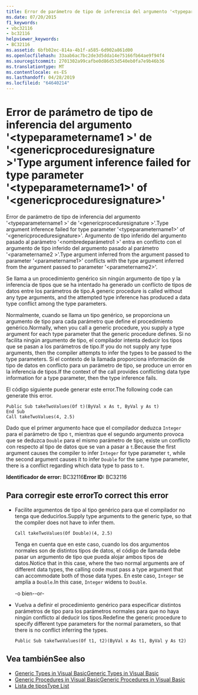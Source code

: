 ```yaml
---
title: Error de parámetro de tipo de inferencia del argumento '<typeparametername1>'de'<genericproceduresignature>'
ms.date: 07/20/2015
f1_keywords:
- vbc32116
- bc32116
helpviewer_keywords:
- BC32116
ms.assetid: 6bfb02ec-814a-4b1f-a585-6d902a861d00
ms.openlocfilehash: 33aab6ac7bc2de3d5dda14e75166fb64ae9f94f4
ms.sourcegitcommit: 2701302a99cafbe0d86d53d540eb0fa7e9b46b36
ms.translationtype: MT
ms.contentlocale: es-ES
ms.lasthandoff: 04/28/2019
ms.locfileid: "64640214"
---
```

# <a name="type-argument-inference-failed-for-type-parameter-typeparametername1-of-genericproceduresignature"></a><span data-ttu-id="fc5f6-102">Error de parámetro de tipo de inferencia del argumento '\<typeparametername1 >' de '\<genericproceduresignature >'</span><span class="sxs-lookup"><span data-stu-id="fc5f6-102">Type argument inference failed for type parameter '\<typeparametername1>' of '\<genericproceduresignature>'</span></span>
<span data-ttu-id="fc5f6-103">Error de parámetro de tipo de inferencia del argumento '\<typeparametername1 >' de '\<genericproceduresignature >'.</span><span class="sxs-lookup"><span data-stu-id="fc5f6-103">Type argument inference failed for type parameter '\<typeparametername1>' of '\<genericproceduresignature>'.</span></span> <span data-ttu-id="fc5f6-104">Argumento de tipo inferido del argumento pasado al parámetro '\<nombredeparámetro1 >' entra en conflicto con el argumento de tipo inferido del argumento pasado al parámetro '\<parametername2 >'.</span><span class="sxs-lookup"><span data-stu-id="fc5f6-104">Type argument inferred from the argument passed to parameter '\<parametername1>' conflicts with the type argument inferred from the argument passed to parameter '\<parametername2>'.</span></span>  
  
 <span data-ttu-id="fc5f6-105">Se llama a un procedimiento genérico sin ningún argumento de tipo y la inferencia de tipos que se ha intentado ha generado un conflicto de tipos de datos entre los parámetros de tipo.</span><span class="sxs-lookup"><span data-stu-id="fc5f6-105">A generic procedure is called without any type arguments, and the attempted type inference has produced a data type conflict among the type parameters.</span></span>  
  
 <span data-ttu-id="fc5f6-106">Normalmente, cuando se llama un tipo genérico, se proporciona un argumento de tipo para cada parámetro que define el procedimiento genérico.</span><span class="sxs-lookup"><span data-stu-id="fc5f6-106">Normally, when you call a generic procedure, you supply a type argument for each type parameter that the generic procedure defines.</span></span> <span data-ttu-id="fc5f6-107">Si no facilita ningún argumento de tipo, el compilador intenta deducir los tipos que se pasan a los parámetros de tipo.</span><span class="sxs-lookup"><span data-stu-id="fc5f6-107">If you do not supply any type arguments, then the compiler attempts to infer the types to be passed to the type parameters.</span></span> <span data-ttu-id="fc5f6-108">Si el contexto de la llamada proporciona información de tipo de datos en conflicto para un parámetro de tipo, se produce un error en la inferencia de tipos.</span><span class="sxs-lookup"><span data-stu-id="fc5f6-108">If the context of the call provides conflicting data type information for a type parameter, then the type inference fails.</span></span>  
  
 <span data-ttu-id="fc5f6-109">El código siguiente puede generar este error.</span><span class="sxs-lookup"><span data-stu-id="fc5f6-109">The following code can generate this error.</span></span>  
  
```  
Public Sub takeTwoValues(Of t)(ByVal x As t, ByVal y As t)  
End Sub  
Call takeTwoValues(4, 2.5)  
```  
  
 <span data-ttu-id="fc5f6-110">Dado que el primer argumento hace que el compilador deduzca `Integer` para el parámetro de tipo `t`, mientras que el segundo argumento provoca que se deduzca `Double` para el mismo parámetro de tipo, existe un conflicto con respecto al tipo de datos que se van a pasar a `t`.</span><span class="sxs-lookup"><span data-stu-id="fc5f6-110">Because the first argument causes the compiler to infer `Integer` for type parameter `t`, while the second argument causes it to infer `Double` for the same type parameter, there is a conflict regarding which data type to pass to `t`.</span></span>  
  
 <span data-ttu-id="fc5f6-111">**Identificador de error:** BC32116</span><span class="sxs-lookup"><span data-stu-id="fc5f6-111">**Error ID:** BC32116</span></span>  
  
## <a name="to-correct-this-error"></a><span data-ttu-id="fc5f6-112">Para corregir este error</span><span class="sxs-lookup"><span data-stu-id="fc5f6-112">To correct this error</span></span>  
  
- <span data-ttu-id="fc5f6-113">Facilite argumentos de tipo al tipo genérico para que el compilador no tenga que deducirlos.</span><span class="sxs-lookup"><span data-stu-id="fc5f6-113">Supply type arguments to the generic type, so that the compiler does not have to infer them.</span></span>  
  
    ```  
    Call takeTwoValues(Of Double)(4, 2.5)  
    ```  
  
     <span data-ttu-id="fc5f6-114">Tenga en cuenta que en este caso, cuando los dos argumentos normales son de distintos tipos de datos, el código de llamada debe pasar un argumento de tipo que pueda alojar ambos tipos de datos.</span><span class="sxs-lookup"><span data-stu-id="fc5f6-114">Notice that in this case, where the two normal arguments are of different data types, the calling code must pass a type argument that can accommodate both of those data types.</span></span> <span data-ttu-id="fc5f6-115">En este caso, `Integer` se amplía a `Double`.</span><span class="sxs-lookup"><span data-stu-id="fc5f6-115">In this case, `Integer` widens to `Double`.</span></span>  
  
     <span data-ttu-id="fc5f6-116">-o bien-</span><span class="sxs-lookup"><span data-stu-id="fc5f6-116">-or-</span></span>  
  
- <span data-ttu-id="fc5f6-117">Vuelva a definir el procedimiento genérico para especificar distintos parámetros de tipo para los parámetros normales para que no haya ningún conflicto al deducir los tipos.</span><span class="sxs-lookup"><span data-stu-id="fc5f6-117">Redefine the generic procedure to specify different type parameters for the normal parameters, so that there is no conflict inferring the types.</span></span>  
  
    ```  
    Public Sub takeTwoValues(Of t1, t2)(ByVal x As t1, ByVal y As t2)  
    ```  
  
## <a name="see-also"></a><span data-ttu-id="fc5f6-118">Vea también</span><span class="sxs-lookup"><span data-stu-id="fc5f6-118">See also</span></span>

- [<span data-ttu-id="fc5f6-119">Generic Types in Visual Basic</span><span class="sxs-lookup"><span data-stu-id="fc5f6-119">Generic Types in Visual Basic</span></span>](../../visual-basic/programming-guide/language-features/data-types/generic-types.md)
- [<span data-ttu-id="fc5f6-120">Generic Procedures in Visual Basic</span><span class="sxs-lookup"><span data-stu-id="fc5f6-120">Generic Procedures in Visual Basic</span></span>](../../visual-basic/programming-guide/language-features/data-types/generic-procedures.md)
- [<span data-ttu-id="fc5f6-121">Lista de tipos</span><span class="sxs-lookup"><span data-stu-id="fc5f6-121">Type List</span></span>](../../visual-basic/language-reference/statements/type-list.md)
